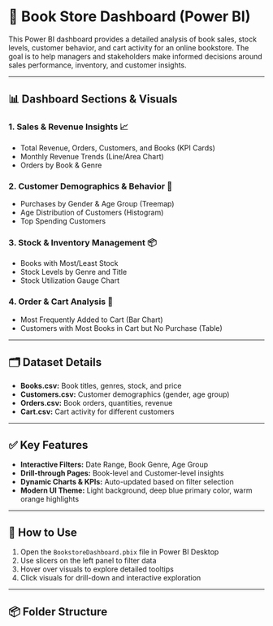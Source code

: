 # 📘 Book Store Dashboard (Power BI)

This Power BI dashboard provides a detailed analysis of book sales, stock levels, customer behavior, and cart activity for an online bookstore. The goal is to help managers and stakeholders make informed decisions around sales performance, inventory, and customer insights.

---

## 📊 Dashboard Sections & Visuals

### 1. **Sales & Revenue Insights** 📈
- Total Revenue, Orders, Customers, and Books (KPI Cards)
- Monthly Revenue Trends (Line/Area Chart)
- Orders by Book & Genre

### 2. **Customer Demographics & Behavior** 👥
- Purchases by Gender & Age Group (Treemap)
- Age Distribution of Customers (Histogram)
- Top Spending Customers

### 3. **Stock & Inventory Management** 📦
- Books with Most/Least Stock
- Stock Levels by Genre and Title
- Stock Utilization Gauge Chart

### 4. **Order & Cart Analysis** 🛒
- Most Frequently Added to Cart (Bar Chart)
- Customers with Most Books in Cart but No Purchase (Table)

---

## 🗂️ Dataset Details

- **Books.csv:** Book titles, genres, stock, and price
- **Customers.csv:** Customer demographics (gender, age group)
- **Orders.csv:** Book orders, quantities, revenue
- **Cart.csv:** Cart activity for different customers

---

## ✅ Key Features

- **Interactive Filters:** Date Range, Book Genre, Age Group
- **Drill-through Pages:** Book-level and Customer-level insights
- **Dynamic Charts & KPIs:** Auto-updated based on filter selection
- **Modern UI Theme:** Light background, deep blue primary color, warm orange highlights

---

## 🚀 How to Use

1. Open the `BookstoreDashboard.pbix` file in Power BI Desktop
2. Use slicers on the left panel to filter data
3. Hover over visuals to explore detailed tooltips
4. Click visuals for drill-down and interactive exploration

---

## 📦 Folder Structure

